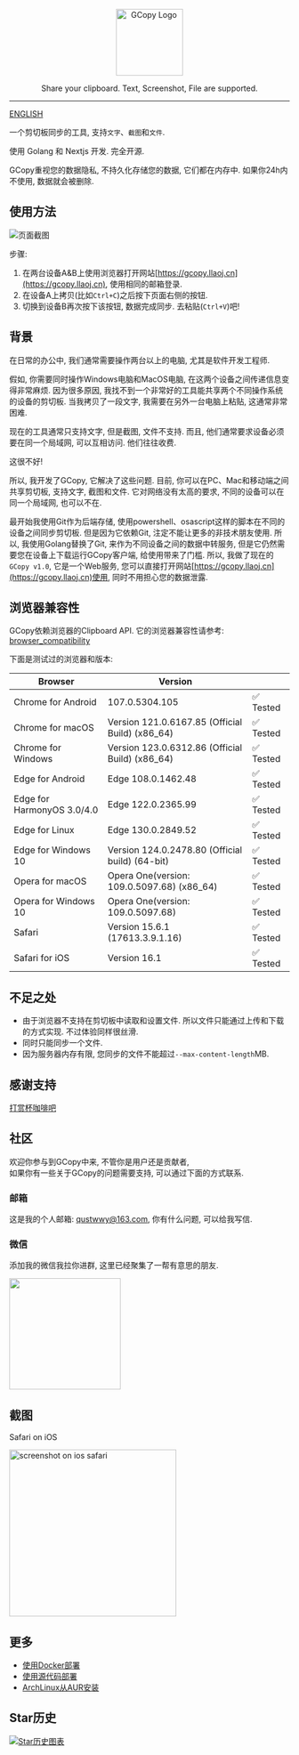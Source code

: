 <p align="center">
  <img alt="GCopy Logo" src="../gcopy.png" height="120" />
  <p align="center">Share your clipboard. Text, Screenshot, File are supported.</p>
</p>

---

[ENGLISH](../../README.md)

一个剪切板同步的工具, 支持`文字`、`截图`和`文件`.

使用 Golang 和 Nextjs 开发. 完全开源.

GCopy重视您的数据隐私, 不持久化存储您的数据, 它们都在内存中. 如果你24h内不使用, 数据就会被删除.

## 使用方法

![页面截图](../screenshot-chrome.png)

步骤:

1. 在两台设备A&B上使用浏览器打开网站[https://gcopy.llaoj.cn](https://gcopy.llaoj.cn), 使用相同的邮箱登录.
2. 在设备A上拷贝(比如`Ctrl+C`)之后按下页面右侧的按钮.
3. 切换到设备B再次按下该按钮, 数据完成同步. 去粘贴(`Ctrl+V`)吧!

## 背景

在日常的办公中, 我们通常需要操作两台以上的电脑, 尤其是软件开发工程师.

假如, 你需要同时操作Windows电脑和MacOS电脑, 在这两个设备之间传递信息变得非常麻烦. 
因为很多原因, 我找不到一个非常好的工具能共享两个不同操作系统的设备的剪切板.
当我拷贝了一段文字, 我需要在另外一台电脑上粘贴, 这通常非常困难.

现在的工具通常只支持文字, 但是截图, 文件不支持. 而且, 他们通常要求设备必须要在同一个局域网, 可以互相访问.
他们往往收费.

这很不好!

所以, 我开发了GCopy, 它解决了这些问题.
目前, 你可以在PC、Mac和移动端之间共享剪切板, 支持文字, 截图和文件.
它对网络没有太高的要求, 不同的设备可以在同一个局域网, 也可以不在.

最开始我使用Git作为后端存储, 使用powershell、osascript这样的脚本在不同的设备之间同步剪切板. 但是因为它依赖Git, 注定不能让更多的非技术朋友使用. 所以, 我使用Golang替换了Git, 来作为不同设备之间的数据中转服务, 但是它仍然需要您在设备上下载运行GCopy客户端, 给使用带来了门槛. 所以, 我做了现在的`GCopy v1.0`, 它是一个Web服务, 您可以直接打开网站[https://gcopy.llaoj.cn](https://gcopy.llaoj.cn)使用, 同时不用担心您的数据泄露.

## 浏览器兼容性

GCopy依赖浏览器的Clipboard API. 它的浏览器兼容性请参考: [browser_compatibility](https://developer.mozilla.org/en-US/docs/Web/API/Clipboard#browser_compatibility)

下面是测试过的浏览器和版本:

|Browser|Version||
|-|-|-|
|Chrome for Android|107.0.5304.105|✅ Tested|
|Chrome for macOS|Version 121.0.6167.85 (Official Build) (x86_64)|✅ Tested|
|Chrome for Windows|Version 123.0.6312.86 (Official Build) (x86_64)|✅ Tested|
|Edge for Android|Edge 108.0.1462.48|✅ Tested|
|Edge for HarmonyOS 3.0/4.0|Edge 122.0.2365.99|✅ Tested|
|Edge for Linux|Edge 130.0.2849.52|✅ Tested|
|Edge for Windows 10|Version 124.0.2478.80 (Official build) (64-bit)|✅ Tested|
|Opera for macOS|Opera One(version: 109.0.5097.68) (x86_64)|✅ Tested|
|Opera for Windows 10|Opera One(version: 109.0.5097.68)|✅ Tested|
|Safari|Version 15.6.1 (17613.3.9.1.16)|✅ Tested|
|Safari for iOS|Version 16.1|✅ Tested|

## 不足之处

- 由于浏览器不支持在剪切板中读取和设置文件. 所以文件只能通过上传和下载的方式实现. 不过体验同样很丝滑.
- 同时只能同步一个文件.
- 因为服务器内存有限, 您同步的文件不能超过`--max-content-length`MB.

## 感谢支持

[打赏杯咖啡吧](../sponsor.md)

## 社区

欢迎你参与到GCopy中来, 不管你是用户还是贡献者,  
如果你有一些关于GCopy的问题需要支持, 可以通过下面的方式联系.

### 邮箱

这是我的个人邮箱: qustwwy@163.com, 你有什么问题, 可以给我写信.

### 微信

添加我的微信我拉你进群, 这里已经聚集了一帮有意思的朋友.

<img width="200" src="../wechat-lllaoj.png">

## 截图

Safari on iOS

<img width="300" alt="screenshot on ios safari" src="../screenshot-ios-safari.jpeg">

## 更多

- [使用Docker部署](./deploy-by-docker.md)
- [使用源代码部署](./deploy-from-source.md)
- [ArchLinux从AUR安装](./deploy-from-aur.md)

## Star历史

[![Star历史图表](https://api.star-history.com/svg?repos=llaoj/gcopy&type=Date)](https://star-history.com/#llaoj/gcopy&Date)